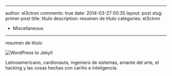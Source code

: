 
---
author: el3ctron
comments: true
date: 2014-03-27 00:35
layout: post
slug: primer-post
title: título
description: resumen de título
categories: el3ctron
- Miscellaneous
---

resumen de título

![WordPress to Jekyll](/opt/mis_scripts/)

<!-- more -->

Latinoamericano, cardionauta, ingeniero de sistemas, amante del arte, el hacking y las cosas hechas con cariño e inteligencia. 